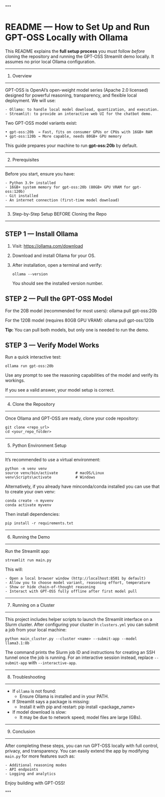 """

README — How to Set Up and Run GPT-OSS Locally with Ollama
==========================================================

This README explains the **full setup process** you must follow *before*
cloning the repository and running the GPT-OSS Streamlit demo locally.
It assumes no prior local Ollama configuration.

----------------------------------------------------------------------
1. Overview
----------------------------------------------------------------------

GPT-OSS is OpenAI’s open-weight model series (Apache 2.0 licensed) designed
for powerful reasoning, transparency, and flexible local deployment.
We will use:

    - Ollama: to handle local model download, quantization, and execution.
    - Streamlit: to provide an interactive web UI for the chatbot demo.

Two GPT-OSS model variants exist:

    • gpt-oss:20b  → Fast, fits on consumer GPUs or CPUs with 16GB+ RAM
    • gpt-oss:120b → More capable, needs 80GB+ GPU memory

This guide prepares your machine to run **gpt-oss:20b** by default.

----------------------------------------------------------------------
2. Prerequisites
----------------------------------------------------------------------

Before you start, ensure you have:

    - Python 3.9+ installed
    - 16GB+ system memory for gpt-oss:20b (80GB+ GPU VRAM for gpt-oss:120b)
    - Git installed
    - An internet connection (first-time model download)

----------------------------------------------------------------------
3. Step-by-Step Setup BEFORE Cloning the Repo
----------------------------------------------------------------------

STEP 1 — Install Ollama
-----------------------

1. Visit: https://ollama.com/download
2. Download and install Ollama for your OS.
3. After installation, open a terminal and verify:
   
       ollama --version
   You should see the installed version number.

STEP 2 — Pull the GPT-OSS Model
-------------------------------
For the 20B model (recommended for most users):
    ollama pull gpt-oss:20b

For the 120B model (requires 80GB GPU VRAM):
    ollama pull gpt-oss:120b

**Tip:** You can pull both models, but only one is needed to run the demo.

STEP 3 — Verify Model Works
---------------------------
Run a quick interactive test:

    ollama run gpt-oss:20b

Use any prompt to see the reasoning capabilities of the model and verify its workings.

If you see a valid answer, your model setup is correct.

----------------------------------------------------------------------
4. Clone the Repository
----------------------------------------------------------------------

Once Ollama and GPT-OSS are ready, clone your code repository:

    git clone <repo_url>
    cd <your_repo_folder>

----------------------------------------------------------------------
5. Python Environment Setup
----------------------------------------------------------------------

It’s recommended to use a virtual environment:

    python -m venv venv
    source venv/bin/activate        # macOS/Linux
    venv\Scripts\activate           # Windows

Alternatively, if you already have minconda/conda installed you can use that to create your own venv:

    conda create -n myvenv
    conda activate myvenv

Then install dependencies:

    pip install -r requirements.txt

----------------------------------------------------------------------
6. Running the Demo
----------------------------------------------------------------------

Run the Streamlit app:

    streamlit run main.py

This will:

    - Open a local browser window (http://localhost:8501 by default)
    - Allow you to choose model variant, reasoning effort, temperature
    - Show or hide chain-of-thought reasoning
    - Interact with GPT-OSS fully offline after first model pull

----------------------------------------------------------------------
7. Running on a Cluster
----------------------------------------------------------------------

This project includes helper scripts to launch the Streamlit interface on a
Slurm cluster. After configuring your cluster in ``clusters.yml`` you can
submit a job from your local machine:

    python main_cluster.py --cluster <name> --submit-app --model llama3.1:8b

The command prints the Slurm job ID and instructions for creating an SSH
tunnel once the job is running. For an interactive session instead, replace
``--submit-app`` with ``--interactive-app``.

----------------------------------------------------------------------
8. Troubleshooting
----------------------------------------------------------------------

- If `ollama` is not found:
    - Ensure Ollama is installed and in your PATH.
- If Streamlit says a package is missing:
    - Install it with pip and restart: pip install <package_name>
- If model download is slow:
    - It may be due to network speed; model files are large (GBs).

----------------------------------------------------------------------
9. Conclusion
----------------------------------------------------------------------

After completing these steps, you can run GPT-OSS locally with full control,
privacy, and transparency. You can easily extend the app by modifying
`main.py` for more features such as:

    - Additional reasoning modes
    - API endpoints
    - Logging and analytics

Enjoy building with GPT-OSS!


"""
